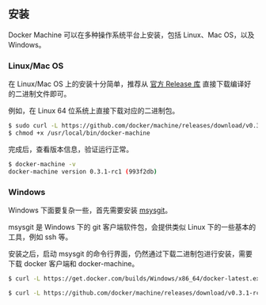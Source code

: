 ## 安装
Docker Machine 可以在多种操作系统平台上安装，包括 Linux、Mac OS，以及 Windows。


### Linux/Mac OS
在 Linux/Mac OS 上的安装十分简单，推荐从 [官方 Release 库](https://github.com/docker/machine/releases) 直接下载编译好的二进制文件即可。

例如，在 Linux 64 位系统上直接下载对应的二进制包。
```sh
$ sudo curl -L https://github.com/docker/machine/releases/download/v0.3.1-rc1/docker-machine_linux-amd64 > /usr/local/bin/docker-machine
$ chmod +x /usr/local/bin/docker-machine
```

完成后，查看版本信息，验证运行正常。
```sh
$ docker-machine -v
docker-machine version 0.3.1-rc1 (993f2db)
```

### Windows
Windows 下面要复杂一些，首先需要安装 [msysgit](https://msysgit.github.io/)。

msysgit 是 Windows 下的 git 客户端软件包，会提供类似 Linux 下的一些基本的工具，例如 ssh 等。

安装之后，启动 msysgit 的命令行界面，仍然通过下载二进制包进行安装，需要下载 docker 客户端和 docker-machine。

```sh
$ curl -L https://get.docker.com/builds/Windows/x86_64/docker-latest.exe > /bin/docker

$ curl -L https://github.com/docker/machine/releases/download/v0.3.1-rc1/docker-machine_windows-amd64.exe > /bin/docker-machine
```
